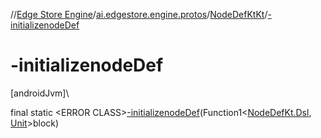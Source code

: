 //[Edge Store Engine](../../../index.md)/[ai.edgestore.engine.protos](../index.md)/[NodeDefKtKt](index.md)/[-initializenodeDef](-initializenode-def.md)

# -initializenodeDef

[androidJvm]\

final static &lt;ERROR CLASS&gt;[-initializenodeDef](-initializenode-def.md)(Function1&lt;[NodeDefKt.Dsl](../-node-def-kt/-dsl/index.md), [Unit](https://kotlinlang.org/api/latest/jvm/stdlib/kotlin/-unit/index.html)&gt;block)
